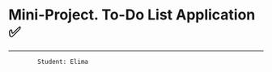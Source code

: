 # Mini-Project. To-Do List Application ✅

------------------------------------------
             
            Student: Elima
